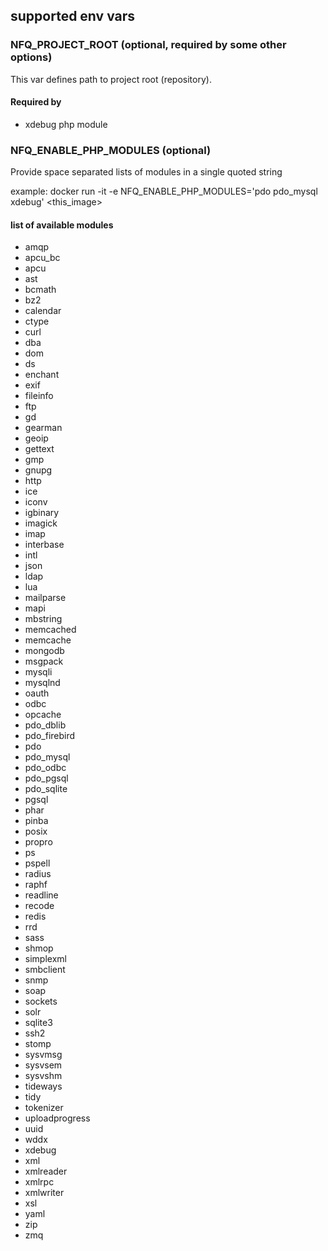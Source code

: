 

## supported env vars


### NFQ_PROJECT_ROOT (optional, required by some other options)

This var defines path to project root (repository).

#### Required by

* xdebug php module


### NFQ_ENABLE_PHP_MODULES (optional)

Provide space separated lists of modules in a single quoted string

example:
    docker run -it -e NFQ_ENABLE_PHP_MODULES='pdo pdo_mysql xdebug' <this_image>

#### list of available modules

* amqp
* apcu_bc
* apcu
* ast
* bcmath
* bz2
* calendar
* ctype
* curl
* dba
* dom
* ds
* enchant
* exif
* fileinfo
* ftp
* gd
* gearman
* geoip
* gettext
* gmp
* gnupg
* http
* ice
* iconv
* igbinary
* imagick
* imap
* interbase
* intl
* json
* ldap
* lua
* mailparse
* mapi
* mbstring
* memcached
* memcache
* mongodb
* msgpack
* mysqli
* mysqlnd
* oauth
* odbc
* opcache
* pdo_dblib
* pdo_firebird
* pdo
* pdo_mysql
* pdo_odbc
* pdo_pgsql
* pdo_sqlite
* pgsql
* phar
* pinba
* posix
* propro
* ps
* pspell
* radius
* raphf
* readline
* recode
* redis
* rrd
* sass
* shmop
* simplexml
* smbclient
* snmp
* soap
* sockets
* solr
* sqlite3
* ssh2
* stomp
* sysvmsg
* sysvsem
* sysvshm
* tideways
* tidy
* tokenizer
* uploadprogress
* uuid
* wddx
* xdebug
* xml
* xmlreader
* xmlrpc
* xmlwriter
* xsl
* yaml
* zip
* zmq


